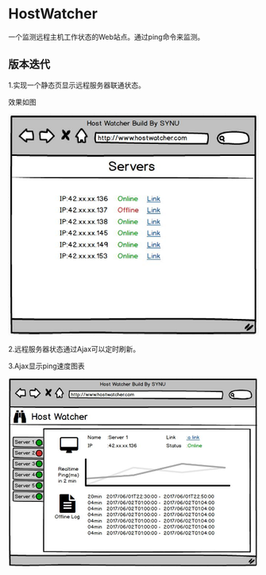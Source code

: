 # HostWatcher
一个监测远程主机工作状态的Web站点。通过ping命令来监测。

## 版本迭代

1.实现一个静态页显示远程服务器联通状态。

效果如图

![](Documents/V0.1.jpg)

2.远程服务器状态通过Ajax可以定时刷新。

3.Ajax显示ping速度图表

![](Documents/V0.3-fix.jpg)